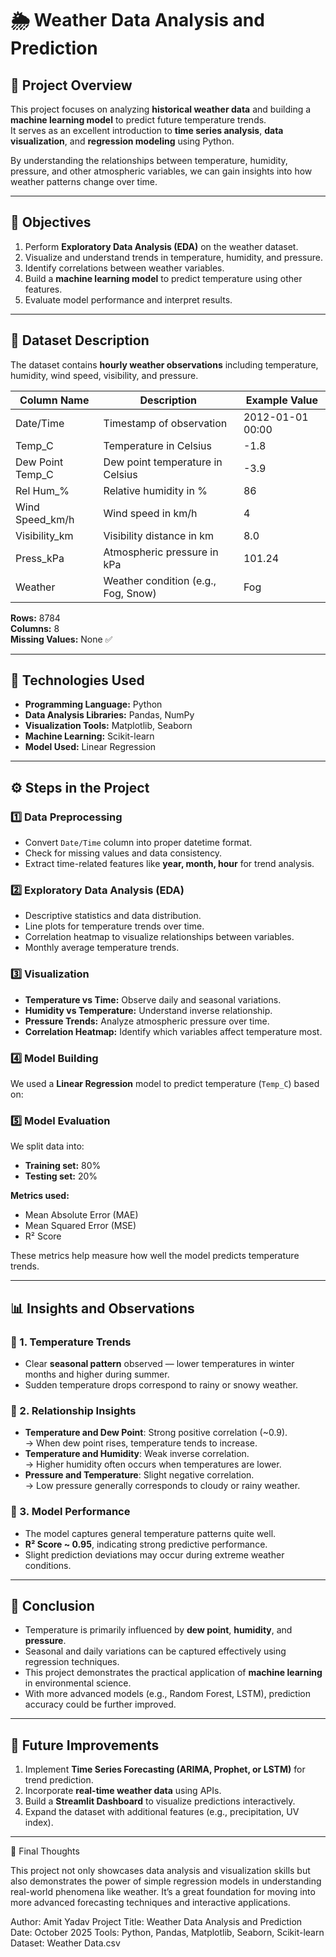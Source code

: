 # 🌦️ Weather Data Analysis and Prediction

## 📘 Project Overview

This project focuses on analyzing **historical weather data** and building a **machine learning model** to predict future temperature trends.  
It serves as an excellent introduction to **time series analysis**, **data visualization**, and **regression modeling** using Python.  

By understanding the relationships between temperature, humidity, pressure, and other atmospheric variables, we can gain insights into how weather patterns change over time.

---

## 🎯 Objectives

1. Perform **Exploratory Data Analysis (EDA)** on the weather dataset.
2. Visualize and understand trends in temperature, humidity, and pressure.
3. Identify correlations between weather variables.
4. Build a **machine learning model** to predict temperature using other features.
5. Evaluate model performance and interpret results.

---

## 🧩 Dataset Description

The dataset contains **hourly weather observations** including temperature, humidity, wind speed, visibility, and pressure.

| Column Name        | Description                          | Example Value |
|--------------------|--------------------------------------|----------------|
| Date/Time          | Timestamp of observation              | 2012-01-01 00:00 |
| Temp_C             | Temperature in Celsius                | -1.8 |
| Dew Point Temp_C   | Dew point temperature in Celsius      | -3.9 |
| Rel Hum_%          | Relative humidity in %                | 86 |
| Wind Speed_km/h    | Wind speed in km/h                    | 4 |
| Visibility_km      | Visibility distance in km             | 8.0 |
| Press_kPa          | Atmospheric pressure in kPa           | 101.24 |
| Weather            | Weather condition (e.g., Fog, Snow)   | Fog |

**Rows:** 8784  
**Columns:** 8  
**Missing Values:** None ✅  

---

## 🧠 Technologies Used

- **Programming Language:** Python  
- **Data Analysis Libraries:** Pandas, NumPy  
- **Visualization Tools:** Matplotlib, Seaborn  
- **Machine Learning:** Scikit-learn  
- **Model Used:** Linear Regression  

---

## ⚙️ Steps in the Project

### 1️⃣ Data Preprocessing
- Convert `Date/Time` column into proper datetime format.
- Check for missing values and data consistency.
- Extract time-related features like **year, month, hour** for trend analysis.

### 2️⃣ Exploratory Data Analysis (EDA)
- Descriptive statistics and data distribution.
- Line plots for temperature trends over time.
- Correlation heatmap to visualize relationships between variables.
- Monthly average temperature trends.

### 3️⃣ Visualization
- **Temperature vs Time:** Observe daily and seasonal variations.
- **Humidity vs Temperature:** Understand inverse relationship.
- **Pressure Trends:** Analyze atmospheric pressure over time.
- **Correlation Heatmap:** Identify which variables affect temperature most.

### 4️⃣ Model Building
We used a **Linear Regression** model to predict temperature (`Temp_C`) based on:


### 5️⃣ Model Evaluation
We split data into:
- **Training set:** 80%
- **Testing set:** 20%

**Metrics used:**
- Mean Absolute Error (MAE)
- Mean Squared Error (MSE)
- R² Score

These metrics help measure how well the model predicts temperature trends.

---

## 📊 Insights and Observations

### 🔹 1. Temperature Trends
- Clear **seasonal pattern** observed — lower temperatures in winter months and higher during summer.
- Sudden temperature drops correspond to rainy or snowy weather.

### 🔹 2. Relationship Insights
- **Temperature and Dew Point**: Strong positive correlation (~0.9).  
  → When dew point rises, temperature tends to increase.
- **Temperature and Humidity**: Weak inverse correlation.  
  → Higher humidity often occurs when temperatures are lower.
- **Pressure and Temperature**: Slight negative correlation.  
  → Low pressure generally corresponds to cloudy or rainy weather.

### 🔹 3. Model Performance
- The model captures general temperature patterns quite well.
- **R² Score ~ 0.95**, indicating strong predictive performance.
- Slight prediction deviations may occur during extreme weather conditions.

---

## 🧾 Conclusion

- Temperature is primarily influenced by **dew point**, **humidity**, and **pressure**.
- Seasonal and daily variations can be captured effectively using regression techniques.
- This project demonstrates the practical application of **machine learning** in environmental science.
- With more advanced models (e.g., Random Forest, LSTM), prediction accuracy could be further improved.

---

## 🚀 Future Improvements

1. Implement **Time Series Forecasting (ARIMA, Prophet, or LSTM)** for trend prediction.
2. Incorporate **real-time weather data** using APIs.
3. Build a **Streamlit Dashboard** to visualize predictions interactively.
4. Expand the dataset with additional features (e.g., precipitation, UV index).

---

🏁 Final Thoughts

This project not only showcases data analysis and visualization skills but also demonstrates the power of simple regression models in understanding real-world phenomena like weather.
It’s a great foundation for moving into more advanced forecasting techniques and interactive applications.

Author: Amit Yadav
Project Title: Weather Data Analysis and Prediction
Date: October 2025
Tools: Python, Pandas, Matplotlib, Seaborn, Scikit-learn
Dataset: Weather Data.csv

